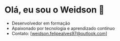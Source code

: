 # Olá, eu sou o Weidson 👋

- Desenvolvedor em formação
- Apaixonado por tecnologia e aprendizado contínuo
- Contato: [weidson.felipealves97@outlook.com]

